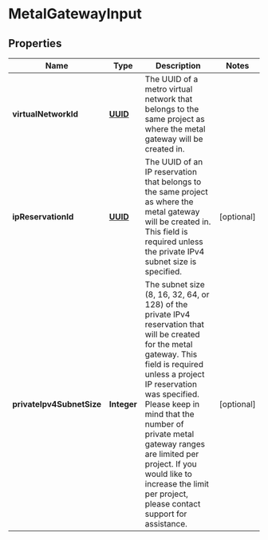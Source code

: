 
# MetalGatewayInput

## Properties
Name | Type | Description | Notes
------------ | ------------- | ------------- | -------------
**virtualNetworkId** | [**UUID**](UUID.md) | The UUID of a metro virtual network that belongs to the same project as where the metal gateway will be created in. | 
**ipReservationId** | [**UUID**](UUID.md) | The UUID of an IP reservation that belongs to the same project as where the metal gateway will be created in. This field is required unless the private IPv4 subnet size is specified. |  [optional]
**privateIpv4SubnetSize** | **Integer** | The subnet size (8, 16, 32, 64, or 128) of the private IPv4 reservation that will be created for the metal gateway. This field is required unless a project IP reservation was specified.           Please keep in mind that the number of private metal gateway ranges are limited per project. If you would like to increase the limit per project, please contact support for assistance. |  [optional]



